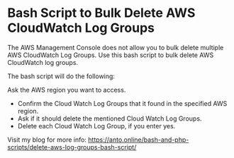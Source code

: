 # Bash Script to Bulk Delete AWS CloudWatch Log Groups

The AWS Management Console does not allow you to bulk delete multiple AWS CloudWatch Log Groups. Use this bash script to bulk delete AWS CloudWatch log groups.

The bash script will do the following:

Ask the AWS region you want to access.
* Confirm the Cloud Watch Log Groups that it found in the specified AWS region.
* Ask if it should delete the mentioned Cloud Watch Log Groups.
* Delete each Cloud Watch Log Group, if you enter yes.

Visit my blog for more info: https://anto.online/bash-and-php-scripts/delete-aws-log-groups-bash-script/
